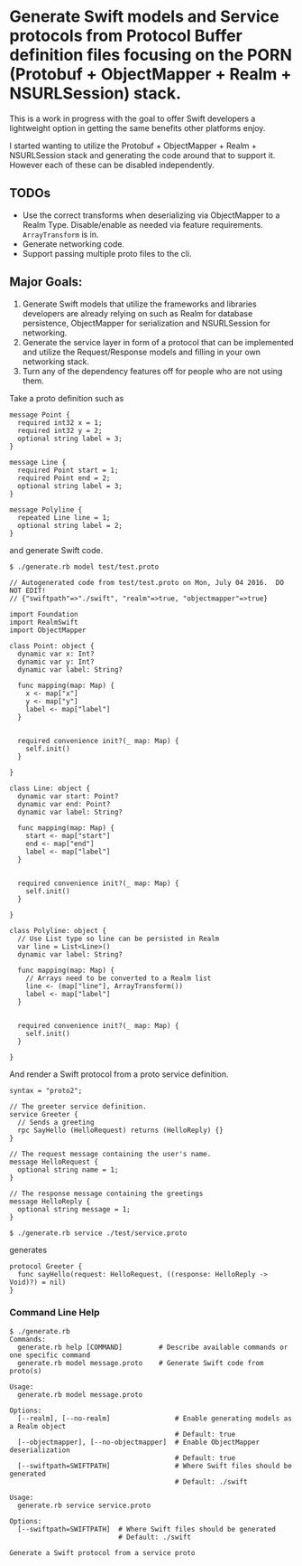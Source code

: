 #  Generate Swift models and Service protocols from Protocol Buffer definition files focusing on the PORN (Protobuf + ObjectMapper + Realm + NSURLSession) stack.

This is a work in progress with the goal to offer Swift developers a lightweight option in getting the same benefits other platforms enjoy.

I started wanting to utilize the Protobuf + ObjectMapper + Realm + NSURLSession stack and generating the code around that to support it.  However each of these can be disabled independently.

## TODOs
* Use the correct transforms when deserializing via ObjectMapper to a Realm Type.  Disable/enable as needed via feature requirements.  `ArrayTransform` is in.
* Generate networking code.
* Support passing multiple proto files to the cli.

## Major Goals:

1. Generate Swift models that utilize the frameworks and libraries developers are already relying on such as Realm for database persistence, ObjectMapper for serialization and NSURLSession for networking.
2. Generate the service layer in form of a protocol that can be implemented and utilize the Request/Response models and filling in your own networking stack.
3. Turn any of the dependency features off for people who are not using them.





Take a proto definition such as
```
message Point {
  required int32 x = 1;
  required int32 y = 2;
  optional string label = 3;
}

message Line {
  required Point start = 1;
  required Point end = 2;
  optional string label = 3;
}

message Polyline {
  repeated Line line = 1;
  optional string label = 2;
}
```

and generate Swift code.

`$ ./generate.rb model test/test.proto`
```
// Autogenerated code from test/test.proto on Mon, July 04 2016.  DO NOT EDIT!
// {"swiftpath"=>"./swift", "realm"=>true, "objectmapper"=>true}

import Foundation
import RealmSwift
import ObjectMapper

class Point: object {
  dynamic var x: Int?
  dynamic var y: Int?
  dynamic var label: String?

  func mapping(map: Map) {
    x <- map["x"]
    y <- map["y"]
    label <- map["label"]
  }


  required convenience init?(_ map: Map) {
    self.init()
  }

}

class Line: object {
  dynamic var start: Point?
  dynamic var end: Point?
  dynamic var label: String?

  func mapping(map: Map) {
    start <- map["start"]
    end <- map["end"]
    label <- map["label"]
  }


  required convenience init?(_ map: Map) {
    self.init()
  }

}

class Polyline: object {
  // Use List type so line can be persisted in Realm
  var line = List<Line>()
  dynamic var label: String?

  func mapping(map: Map) {
    // Arrays need to be converted to a Realm list
    line <- (map["line"], ArrayTransform())
    label <- map["label"]
  }


  required convenience init?(_ map: Map) {
    self.init()
  }

}

```

And render a Swift protocol from a proto service definition.

```
syntax = "proto2";

// The greeter service definition.
service Greeter {
  // Sends a greeting
  rpc SayHello (HelloRequest) returns (HelloReply) {}
}

// The request message containing the user's name.
message HelloRequest {
  optional string name = 1;
}

// The response message containing the greetings
message HelloReply {
  optional string message = 1;
}

```
`$ ./generate.rb service ./test/service.proto`

generates

```
protocol Greeter {
  func sayHello(request: HelloRequest, ((response: HelloReply -> Void)?) = nil)
}
```


### Command Line Help
```
$ ./generate.rb
Commands:
  generate.rb help [COMMAND]         # Describe available commands or one specific command
  generate.rb model message.proto    # Generate Swift code from proto(s)
```

```
Usage:
  generate.rb model message.proto

Options:
  [--realm], [--no-realm]                # Enable generating models as a Realm object
                                         # Default: true
  [--objectmapper], [--no-objectmapper]  # Enable ObjectMapper deserialization
                                         # Default: true
  [--swiftpath=SWIFTPATH]                # Where Swift files should be generated
                                         # Default: ./swift
```

```
Usage:
  generate.rb service service.proto

Options:
  [--swiftpath=SWIFTPATH]  # Where Swift files should be generated
                           # Default: ./swift

Generate a Swift protocol from a service proto
```
